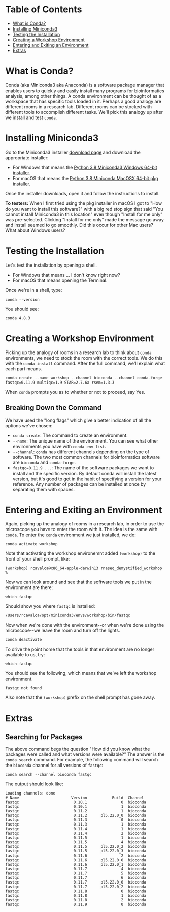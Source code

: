 # Table of Contents

- [What is Conda?](#what-is-conda)
- [Installing Miniconda3](#installing-miniconda3)
- [Testing the Installation](#testing-the-installation)
- [Creating a Workshop Environment](#creating-a-workshop-environment)
- [Entering and Exiting an Environment](#entering-and-exiting-an-environment)
- [Extras](#extras)

# What is Conda?

Conda (aka Miniconda3 aka Anaconda) is a software package manager that enables users to quickly and easily install many programs for bioinformatics analysis, among other things. A conda environment can be thought of as a workspace that has specific tools loaded in it. Perhaps a good analogy are different rooms in a research lab. Different rooms can be stocked with different tools to accomplish different tasks. We'll pick this analogy up after we install and test `conda`.

# Installing Miniconda3

Go to the Miniconda3 installer [download page](https://docs.conda.io/en/latest/miniconda.html) and download the appropriate installer:

- For Windows that means the [Python 3.8 Miniconda3 Windows 64-bit installer](https://repo.anaconda.com/miniconda/Miniconda3-latest-Windows-x86_64.exe).
- For macOS that means the [Python 3.8 Miniconda MacOSX 64-bit pkg installer](https://repo.anaconda.com/miniconda/Miniconda3-latest-MacOSX-x86_64.pkg).

Once the installer downloads, open it and follow the instructions to install.

**To testers:** When I first tried using the pkg installer in macOS I got to "How do you want to install this software?" with a big red stop sign that said "You cannot install Miniconda3 in this location" even though "Install for me only" was pre-selected. Clicking "Install for me only" made the message go away and install seemed to go smoothly. Did this occur for other Mac users? What about Windows users?

# Testing the Installation

Let's test the installation by opening a shell.

- For Windows that means ... I don't know right now?
- For macOS that means opening the Terminal.

Once we're in a shell, type:

```
conda --version
```

You should see:

```
conda 4.8.3
```

# Creating a Workshop Environment

Picking up the analogy of rooms in a research lab to think about `conda` environments, we need to stock the room with the correct tools. We do this with the `conda install` command. After the full command, we'll explain what each part means.

```
conda create --name workshop --channel bioconda --channel conda-forge fastqc=0.11.9 multiqc=1.9 STAR=2.7.6a rsem=1.3.3
```

When `conda` prompts you as to whether or not to proceed, say Yes.

## Breaking Down the Command

We have used the "long flags" which give a better indication of all the options we've chosen:

- `conda create`: The command to create an environment.
- `--name`: The unique name of the environment. You can see what other environments you have with `conda env list`.
- `--channel`: `conda` has different channels depending on the type of software. The two most common channels for bioinformatics software are `bioconda` and `conda-forge`.
- `fastqc=0.11.9 ...`: The name of the software packages we want to install and the specific version. By default conda will install the latest version, but it's good to get in the habit of specifying a version for your reference. Any number of packages can be installed at once by separating them with spaces.

# Entering and Exiting an Environment

Again, picking up the analogy of rooms in a research lab, in order to use the microscope you have to enter the room with it. The idea is the same with `conda`. To enter the `conda` environment we just installed, we do:

```
conda activate workshop
```

Note that activating the workshop environemnt added `(workshop)` to the front of your shell prompt, like:

```
(workshop) rcavalca@x86_64-apple-darwin13 rnaseq_demystified_workshop %
```

Now we can look around and see that the software tools we put in the environment are there:

```
which fastqc
```

Should show you where `fastqc` is installed:

```
/Users/rcavalca/opt/miniconda3/envs/workshop/bin/fastqc
```

Now when we're done with the environment--or when we're done using the microscope--we leave the room and turn off the lights.

```
conda deactivate
```

To drive the point home that the tools in that environment are no longer available to us, try:

```
which fastqc
```

You should see the following, which means that we've left the workshop environment.

```
fastqc not found
```

Also note that the `(workshop)` prefix on the shell prompt has gone away.

# Extras

## Searching for Packages

The above command begs the question "How did you know what the packages were called and what versions were available?" The answer is the `conda search` command. For example, the following command will search the `bioconda` channel for all versions of `fastqc`:

```
conda search --channel bioconda fastqc
```

The output should look like:

```
Loading channels: done
# Name                       Version           Build  Channel
fastqc                        0.10.1               0  bioconda
fastqc                        0.10.1               1  bioconda
fastqc                        0.11.2               1  bioconda
fastqc                        0.11.2      pl5.22.0_0  bioconda
fastqc                        0.11.3               0  bioconda
fastqc                        0.11.3               1  bioconda
fastqc                        0.11.4               1  bioconda
fastqc                        0.11.4               2  bioconda
fastqc                        0.11.5               1  bioconda
fastqc                        0.11.5               4  bioconda
fastqc                        0.11.5      pl5.22.0_2  bioconda
fastqc                        0.11.5      pl5.22.0_3  bioconda
fastqc                        0.11.6               2  bioconda
fastqc                        0.11.6      pl5.22.0_0  bioconda
fastqc                        0.11.6      pl5.22.0_1  bioconda
fastqc                        0.11.7               4  bioconda
fastqc                        0.11.7               5  bioconda
fastqc                        0.11.7               6  bioconda
fastqc                        0.11.7      pl5.22.0_0  bioconda
fastqc                        0.11.7      pl5.22.0_2  bioconda
fastqc                        0.11.8               0  bioconda
fastqc                        0.11.8               1  bioconda
fastqc                        0.11.8               2  bioconda
fastqc                        0.11.9               0  bioconda
```
